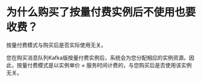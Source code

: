 # 为什么购买了按量付费实例后不使用也要收费？

按量付费模式与购买后是否实际使用无关。

您在购买消息队列Kafka版按量付费实例后，系统会为您分配相应的实例资源。因此，按量付费模式是以实例单价 × 服务时间计费的，与您购买后是否使用该实例无关。

